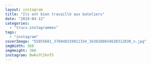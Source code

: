 ```yaml
---
layout: instagram
title: "Ils ont bien travaillé aux bateliers"
date: "2019-04-12"
categories: 
  - "trucs-instagrammes"
tags:
  - "instagram"
coverImage: "55855681_376040159911334_1638180834638312830_n.jpg"
imgWidth: 360
imgHeight: 360
instagram: BwKo7C2hnT5
---
```

